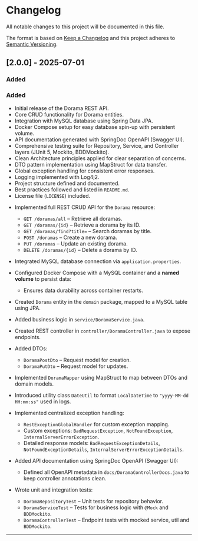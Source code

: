 # Changelog

All notable changes to this project will be documented in this file.

The format is based on [Keep a Changelog](https://keepachangelog.com/en/1.1.0/) and this project adheres to [Semantic Versioning](https://semver.org/spec/v2.0.0.html).

## [2.0.0] - 2025-07-01

### Added

### Added

* Initial release of the Dorama REST API.
* Core CRUD functionality for Dorama entities.
* Integration with MySQL database using Spring Data JPA.
* Docker Compose setup for easy database spin-up with persistent volume.
* API documentation generated with SpringDoc OpenAPI (Swagger UI).
* Comprehensive testing suite for Repository, Service, and Controller layers (JUnit 5, Mockito, BDDMockito).
* Clean Architecture principles applied for clear separation of concerns.
* DTO pattern implementation using MapStruct for data transfer.
* Global exception handling for consistent error responses.
* Logging implemented with Log4j2.
* Project structure defined and documented.
* Best practices followed and listed in `README.md`.
* License file (`LICENSE`) included.

- Implemented full REST CRUD API for the `Dorama` resource:
    - `GET /doramas/all` – Retrieve all doramas.
    - `GET /doramas/{id}` – Retrieve a dorama by its ID.
    - `GET /doramas/find?title=` – Search doramas by title.
    - `POST /doramas` – Create a new dorama.
    - `PUT /doramas` – Update an existing dorama.
    - `DELETE /doramas/{id}` – Delete a dorama by ID.

- Integrated MySQL database connection via `application.properties`.

- Configured Docker Compose with a MySQL container and a **named volume** to persist data:
    - Ensures data durability across container restarts.

- Created `Dorama` entity in the `domain` package, mapped to a MySQL table using JPA.

- Added business logic in `service/DoramaService.java`.

- Created REST controller in `controller/DoramaController.java` to expose endpoints.

- Added DTOs:
    - `DoramaPostDto` – Request model for creation.
    - `DoramaPutDto` – Request model for updates.

- Implemented `DoramaMapper` using MapStruct to map between DTOs and domain models.

- Introduced utility class `DateUtil` to format `LocalDateTime` to `"yyyy-MM-dd HH:mm:ss"` used in logs.

- Implemented centralized exception handling:
    - `RestExceptionGlobalHandler` for custom exception mapping.
    - Custom exceptions: `BadRequestException`, `NotFoundException`, `InternalServerErrorException`.
    - Detailed response models: `BadRequestExceptionDetails`, `NotFoundExceptionDetails`, `InternalServerErrorExceptionDetails`.

- Added API documentation using SpringDoc OpenAPI (Swagger UI):
    - Defined all OpenAPI metadata in `docs/DoramaControllerDocs.java` to keep controller annotations clean.

- Wrote unit and integration tests:
    - `DoramaRepositoryTest` – Unit tests for repository behavior.
    - `DoramaServiceTest` – Tests for business logic with `@Mock` and `BDDMockito`.
    - `DoramaControllerTest` – Endpoint tests with mocked service, util and `BDDMockito`.

---
